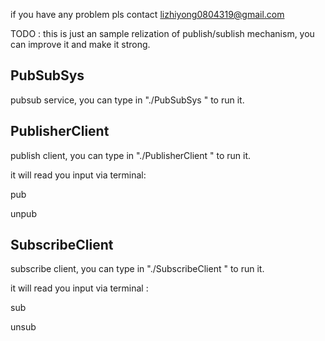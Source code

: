 

if you have any problem pls contact lizhiyong0804319@gmail.com

TODO : this is just an sample relization of publish/sublish mechanism, you can improve it and make it strong.

## PubSubSys

   pubsub service, you can type in "./PubSubSys <port>" to run it.


## PublisherClient

   publish client, you can type in "./PublisherClient <host> <port>" to run it.

   it will read you input via terminal:
 
   pub <channel> <msg>

   unpub <channel> <msg>


## SubscribeClient

   subscribe client, you can type in "./SubscribeClient <host> <port>" to run it.

   it will read you input via terminal :

   sub <channel>
   
   unsub <channel>
